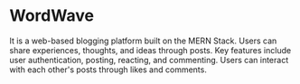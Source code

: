 # WordWave
It is a web-based blogging platform built on the MERN Stack. Users can share experiences, thoughts, and ideas through posts. Key features include user authentication, posting, reacting, and commenting. Users can interact with each other's posts through likes and comments.
